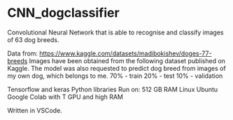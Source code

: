 # CNN_dogclassifier
Convolutional Neural Network that is able to recognise and classify images of 63 dog breeds.

Data from:
https://www.kaggle.com/datasets/madibokishev/doges-77-breeds
Images have been obtained from the following dataset published on Kaggle.
The model was also requested to predict dog breed from images of my own dog, which belongs to me.
70% - train 20% - test 10% - validation 

Tensorflow and keras Python libraries
Run on:
512 GB RAM Linux Ubuntu
Google Colab with T GPU and high RAM

Written in VSCode.
